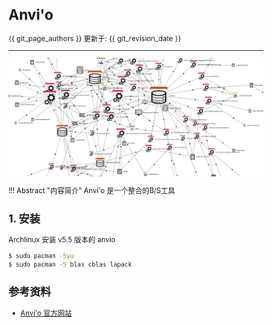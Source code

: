 # Anvi'o

{{ git_page_authors }} 更新于: {{ git_revision_date }}

---

![anvio](../../assets/images/C16/01/anvio.png)

!!! Abstract "内容简介"
    Anvi'o 是一个整合的B/S工具


## 1. 安装

Archlinux 安装 v5.5 版本的 anvio

```bash
$ sudo pacman -Syu
$ sudo pacman -S blas cblas lapack

```


## 参考资料

- [Anvi'o 官方网站](http://merenlab.org/software/anvio/)
